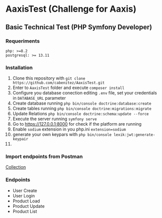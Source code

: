 # AaxisTest (Challenge for Aaxis)
## Basic Technical Test (PHP Symfony Developer)

### Requeriments 
```
php: >=8.2
postgresql: >= 13.11
```

### Installation
1. Clone this repository with `git clone https://github.com/cabenitez/AaxisTest.git`
2. Enter to `AaxisTest` folder and execute `composer install` 
3. Configure you database conection editing `.env` file, set your credentials in `DATABASE_URL` parameter
4. Create database running `php bin/console doctrine:database:create`
5. Create tables running `php bin/console doctrine:migrations:migrate` 
6. Update Relations `php bin/console doctrine:schema:update --force`
7. Execute the server running `symfony serve`
8. Go to https://127.0.0.1:8000 for check if the platform are running
9. Enable `sodium` extension in you php.ini `extension=sodium`
10. generate your own keypars with `php bin/console lexik:jwt:generate-keypair`
11. 

### Import endpoints from Postman
[Collection](https://api.postman.com/collections/997492-4c4567ce-92d8-4cdc-9920-3542c3a8bc6e?access_key=PMAT-01HMQMCEHRGPJV11NYHED38EY2)

### Endpoints
* User Create
* User Login
* Product Load
* Product Update
* Product List
